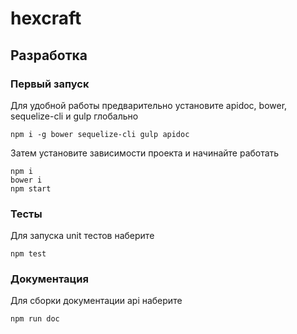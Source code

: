 # hexcraft

## Разработка

### Первый запуск
Для удобной работы предварительно установите apidoc, bower, sequelize-cli и gulp глобально

```
npm i -g bower sequelize-cli gulp apidoc
```

Затем установите зависимости проекта и начинайте работать

```
npm i
bower i
npm start
```

### Тесты
Для запуска unit тестов наберите

```
npm test
```

### Документация
Для сборки документации api наберите

```
npm run doc
```


